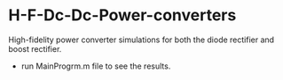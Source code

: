 # H-F-Dc-Dc-Power-converters
High-fidelity power converter simulations for both the diode rectifier and boost rectifier.
- run MainProgrm.m file to see the results. 
